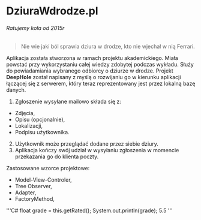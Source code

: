 ﻿# DziuraWdrodze.pl
###### Ratujemy koła od 2015r

>Nie wie jaki ból sprawia dziura w drodze, kto nie wjechał w nią Ferrari.

Aplikacja została stworzona w ramach projektu akademickiego. Miała powstać przy wykorzystaniu całej wiedzy zdobytej podczas wykładu. Służy do powiadamiania wybranego odbiorcy o dziurze w drodze. Projekt **DeepHole** został napisany z myślą o rozwijaniu go w kierunku aplikacji łączącej się z serwerem, który teraz reprezentowany jest przez lokalną bazę danych.

1. Zgłoszenie wysyłane mailowo składa się z:
  - Zdjęcia,
  - Opisu (opcjonalnie),
  - Lokalizacji,
  - Podpisu użytkownika.
2. Użytkownik może przeglądać dodane przez siebie dziury.
3. Aplikacja kończy swój udział w wysyłaniu zgłoszenia w momencie przekazania go do klienta poczty.

Zastosowane wzorce projektowe:
- Model-View-Controler,
- Tree Observer,
- Adapter,
- FactoryMethod,

'''C#
float grade = this.getRated();
System.out.println(grade);
5.5
'''